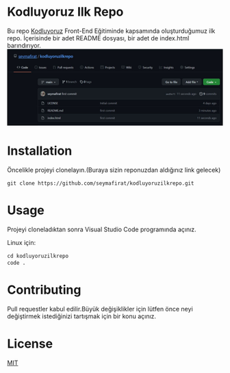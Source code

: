 # Kodluyoruz Ilk Repo
Bu repo [Kodluyoruz](https://www.kodluyoruz.org/) Front-End Eğitiminde kapsamında oluşturduğumuz ilk repo. İçerisinde bir adet README dosyası, bir adet de index.html barındırıyor.
![image](kodluyoruzrepo.JPG)


# Installation
Öncelikle projeyi clonelayın.(Buraya sizin reponuzdan aldığınız link gelecek)

```
git clone https://github.com/seymafirat/kodluyoruzilkrepo.git
```

# Usage
Projeyi cloneladıktan sonra Visual Studio Code programında açınız.

Linux için:

```
cd kodluyoruzilkrepo
code .
```


# Contributing
Pull requestler kabul edilir.Büyük değişiklikler için lütfen önce neyi değiştirmek istediğinizi tartışmak için bir konu açınız.

# License

[MIT](https://choosealicense.com/licenses/mit/)